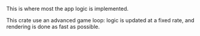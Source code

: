 This is where most the app logic is implemented.

This crate use an advanced game loop: logic is updated at a fixed rate, and rendering is done as fast as possible.